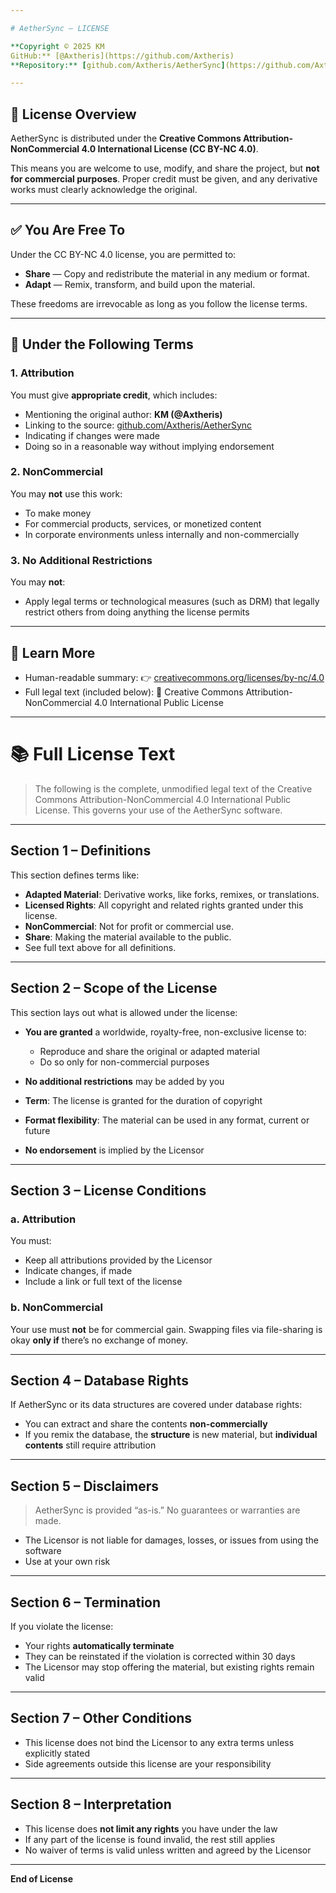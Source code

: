 ```yaml
---

# AetherSync — LICENSE

**Copyright © 2025 KM
GitHub:** [@Axtheris](https://github.com/Axtheris)
**Repository:** [github.com/Axtheris/AetherSync](https://github.com/Axtheris/AetherSync)

---
```


## 🧾 License Overview

AetherSync is distributed under the **Creative Commons Attribution-NonCommercial 4.0 International License (CC BY-NC 4.0)**.

This means you are welcome to use, modify, and share the project, but **not for commercial purposes**. Proper credit must be given, and any derivative works must clearly acknowledge the original.

---

## ✅ You Are Free To

Under the CC BY-NC 4.0 license, you are permitted to:

* **Share** — Copy and redistribute the material in any medium or format.
* **Adapt** — Remix, transform, and build upon the material.

These freedoms are irrevocable as long as you follow the license terms.

---

## 📌 Under the Following Terms

### 1. **Attribution**

You must give **appropriate credit**, which includes:

* Mentioning the original author: **KM (@Axtheris)**
* Linking to the source: [github.com/Axtheris/AetherSync](https://github.com/Axtheris/AetherSync)
* Indicating if changes were made
* Doing so in a reasonable way without implying endorsement

### 2. **NonCommercial**

You may **not** use this work:

* To make money
* For commercial products, services, or monetized content
* In corporate environments unless internally and non-commercially

### 3. **No Additional Restrictions**

You may **not**:

* Apply legal terms or technological measures (such as DRM) that legally restrict others from doing anything the license permits

---

## 📖 Learn More

* Human-readable summary:
  👉 [creativecommons.org/licenses/by-nc/4.0](https://creativecommons.org/licenses/by-nc/4.0)
* Full legal text (included below):
  🧾 Creative Commons Attribution-NonCommercial 4.0 International Public License

---

# 📚 Full License Text

> The following is the complete, unmodified legal text of the Creative Commons Attribution-NonCommercial 4.0 International Public License. This governs your use of the AetherSync software.

---

## Section 1 – Definitions

This section defines terms like:

* **Adapted Material**: Derivative works, like forks, remixes, or translations.
* **Licensed Rights**: All copyright and related rights granted under this license.
* **NonCommercial**: Not for profit or commercial use.
* **Share**: Making the material available to the public.
* See full text above for all definitions.

---

## Section 2 – Scope of the License

This section lays out what is allowed under the license:

* **You are granted** a worldwide, royalty-free, non-exclusive license to:

  * Reproduce and share the original or adapted material
  * Do so only for non-commercial purposes
* **No additional restrictions** may be added by you
* **Term**: The license is granted for the duration of copyright
* **Format flexibility**: The material can be used in any format, current or future
* **No endorsement** is implied by the Licensor

---

## Section 3 – License Conditions

### a. Attribution

You must:

* Keep all attributions provided by the Licensor
* Indicate changes, if made
* Include a link or full text of the license

### b. NonCommercial

Your use must **not** be for commercial gain. Swapping files via file-sharing is okay **only if** there’s no exchange of money.

---

## Section 4 – Database Rights

If AetherSync or its data structures are covered under database rights:

* You can extract and share the contents **non-commercially**
* If you remix the database, the **structure** is new material, but **individual contents** still require attribution

---

## Section 5 – Disclaimers

> AetherSync is provided “as-is.” No guarantees or warranties are made.

* The Licensor is not liable for damages, losses, or issues from using the software
* Use at your own risk

---

## Section 6 – Termination

If you violate the license:

* Your rights **automatically terminate**
* They can be reinstated if the violation is corrected within 30 days
* The Licensor may stop offering the material, but existing rights remain valid

---

## Section 7 – Other Conditions

* This license does not bind the Licensor to any extra terms unless explicitly stated
* Side agreements outside this license are your responsibility

---

## Section 8 – Interpretation

* This license does **not limit any rights** you have under the law
* If any part of the license is found invalid, the rest still applies
* No waiver of terms is valid unless written and agreed by the Licensor

---

**End of License**

